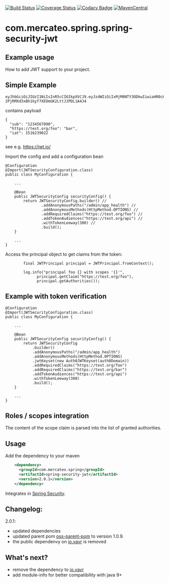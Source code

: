 [![Build Status](https://travis-ci.org/Mercateo/spring-security-jwt.svg?branch=master)](https://travis-ci.org/Mercateo/spring-security-jwt)
[![Coverage Status](https://coveralls.io/repos/github/Mercateo/spring-security-jwt/badge.svg?branch=master)](https://coveralls.io/github/Mercateo/spring-security-jwt?branch=master)
[![Codacy Badge](https://api.codacy.com/project/badge/Grade/2f1e375a4f624da59f0dd732e83c491f)](https://app.codacy.com/app/wuan/spring-security-jwt?utm_source=github.com&utm_medium=referral&utm_content=Mercateo/spring-security-jwt&utm_campaign=badger)
[![MavenCentral](https://img.shields.io/maven-central/v/com.mercateo.spring/spring-security-jwt.svg)](http://search.maven.org/#search%7Cgav%7C1%7Cg%3A%22com.mercateo.spring%22%20AND%20a%3A%22spring-security-jwt%22)

# com.mercateo.spring.spring-security-jwt

## Example usage
How to add JWT support to your project.

## Simple Example
```
eyJhbGciOiJIUzI1NiIsInR5cCI6IkpXVCJ9.eyJzdWIiOiIxMjM0NTY3ODkwIiwiaHR0cHM6Ly90ZXN0Lm9yZy9mb28iOiJiYXIiLCJpYXQiOjE1MTYyMzkwMjJ9.Ujx0Lo-2PjRMXd3xBh1kyf7XEOmGK2LttJJPDL1A4J4
```
contains payload
```
{
  "sub": "1234567890",
  "https://test.org/foo": "bar",
  "iat": 1516239022
}
```
see e.g. https://jwt.io/


Import the config and add a configuration bean
```
@Configuration
@Import(JWTSecurityConfiguration.class)
public class MyConfiguration {

    ...
    
    @Bean
    public JWTSecurityConfig securityConfig() {
        return JWTSecurityConfig.builder() //
                .addAnonymousPaths("/admin/app_health") //
                .addAnonymousMethods(HttpMethod.OPTIONS) //
                .addRequiredClaims("https://test.org/foo") //
                .addTokenAudiences("https://test.org/api") //
                .withTokenLeeway(300) //
                .build();
    }

    ...
}
```

Access the principal object to get claims from the token:

```
        final JWTPrincipal principal = JWTPrincipal.fromContext();

        log.info("principal foo {} with scopes '{}'",
              principal.getClaim("https://test.org/foo"),
              principal.getAuthorities());
```

## Example with token verification

```$java
@Configuration
@Import(JWTSecurityConfiguration.class)
public class MyConfiguration {

    ...
    
    @Bean
    public JWTSecurityConfig securityConfig() {
        return JWTSecurityConfig
            .builder()
            .addAnonymousPaths("/admin/app_health")
            .addAnonymousMethods(HttpMethod.OPTIONS)
            .jwtKeyset(new Auth0JWTKeyset(auth0Domain))
            .addRequiredClaims("https://test.org/foo")
            .addRequiredClaims("https://test.org/bar")
            .addTokenAudiences("https://test.org/api")
            .withTokenLeeway(300)
            .build();
    }

    ...
}
```

## Roles / scopes integration

The content of the scope claim is parsed into the list of granted authorities.

## Usage

Add the dependency to your maven
```xml
    <dependency>
      <groupId>com.mercateo.spring</groupId>
      <artifactId>spring-security-jwt</artifactId>
      <version>2.0.1</version>
    </dependency>
```
Integrates in [Spring Security](https://spring.io/projects/spring-security).

## Changelog:

2.0.1:
* updated dependencies
* updated parent pom [oss-parent-pom](https://github.com/Mercateo/oss-parent-pom) to version 1.0.9.
* the public dependenvy on [io.vavr](https://www.vavr.io/) is removed

## What's next?

* remove the dependency to [io.vavr](https://www.vavr.io/)
* add module-info for better compatibility with java 9+
